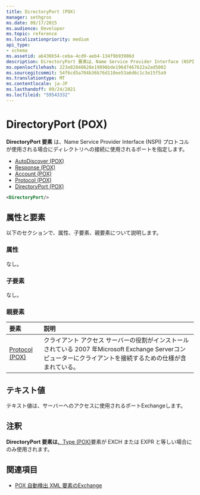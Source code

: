 ```yaml
---
title: DirectoryPort (POX)
manager: sethgros
ms.date: 09/17/2015
ms.audience: Developer
ms.topic: reference
ms.localizationpriority: medium
api_type:
- schema
ms.assetid: ab436b54-ceba-4cd9-aeb4-134f9b93986d
description: DirectoryPort 要素は、Name Service Provider Interface (NSPI) プロトコルが使用される場合にディレクトリへの接続に使用されるポートを指定します。
ms.openlocfilehash: 223e82840628e19896bde196d7467622a2ad5002
ms.sourcegitcommit: 54f6cd5a704b36b76d110ee53a6d6c1c3e15f5a9
ms.translationtype: MT
ms.contentlocale: ja-JP
ms.lasthandoff: 09/24/2021
ms.locfileid: "59543332"
---
```

# <a name="directoryport-pox"></a>DirectoryPort (POX)

**DirectoryPort 要素** は、Name Service Provider Interface (NSPI) プロトコルが使用される場合にディレクトリへの接続に使用されるポートを指定します。 
  
- [AutoDiscover (POX)](autodiscover-pox.md) 
- [Response (POX)](response-pox.md)  
- [Account (POX)](account-pox.md)  
- [Protocol (POX)](protocol-pox.md)  
- [DirectoryPort (POX)](directoryport-pox.md)
  
```xml
<DirectoryPort/>
```

## <a name="attributes-and-elements"></a>属性と要素

以下のセクションで、属性、子要素、親要素について説明します。
  
### <a name="attributes"></a>属性

なし。
  
### <a name="child-elements"></a>子要素

なし。
  
### <a name="parent-elements"></a>親要素

|**要素**|**説明**|
|:-----|:-----|
|[Protocol (POX)](protocol-pox.md) <br/> |クライアント アクセス サーバーの役割がインストールされている 2007 年Microsoft Exchange Serverコンピューターにクライアントを接続するための仕様が含まれている。  <br/> |
   
## <a name="text-value"></a>テキスト値

テキスト値は、サーバーへのアクセスに使用されるポートExchangeします。
  
## <a name="remarks"></a>注釈

**DirectoryPort 要素は**[、Type (POX)](type-pox.md)要素が EXCH または EXPR と等しい場合にのみ使用されます。 
  
## <a name="see-also"></a>関連項目

- [POX 自動検出 XML 要素のExchange](pox-autodiscover-xml-elements-for-exchange.md)

